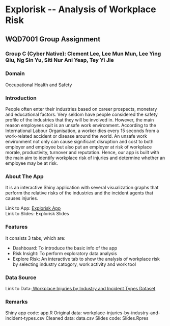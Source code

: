 # Explorisk -- Analysis of Workplace Risk
## WQD7001 Group Assignment
### Group C (Cyber Native): Clement Lee, Lee Mun Mun, Lee Ying Qiu, Ng Sin Yu, Siti Nur Ani Yeap, Tey Yi Jie

### Domain
Occupational Health and Safety

### Introduction
People often enter their industries based on career prospects, monetary and educational factors. Very seldom have people considered the safety profile of the industries that they will be involved in. However, the main reason employees quit is an unsafe work environment. According to the International Labour Organisation, a worker dies every 15 seconds from a work-related accident or disease around the world. An unsafe work environment not only can cause significant disruption and cost to both employer and employee but also put an employer at risk of workplace morale, productivity, turnover and reputation. Hence, our app is built with the main aim to identify workplace risk of injuries and determine whether an employee may be at risk.

### About The App
It is an interactive Shiny application with several visualization graphs that perform the relative risks of the industries and the incident agents that causes injuries.

Link to App: <a href="https://aniyeap.shinyapps.io/analysis_of_work_place_risk/"> Explorisk App </a> <br>
Link to Slides: <a> Explorisk Slides </a>

### Features
It consists 3 tabs, which are:
- Dashboard: To introduce the basic info of the app
- Risk Insight: To perform exploratory data analysis
- Explore Risk: An interactive tab to show the analysis of workplace risk by selecting industry catogory, work activity and work tool

### Data Source
Link to Data:<a href="https://data.gov.sg/dataset/workplace-injuries-annual"> Workplace Injuries by Industry and Incident Types Dataset</a>

### Remarks
Shiny app code: app.R
Original data: workplace-injuries-by-industry-and-incident-types.csv
Cleaned data: data.csv
Slides code: Slides.Rpres
